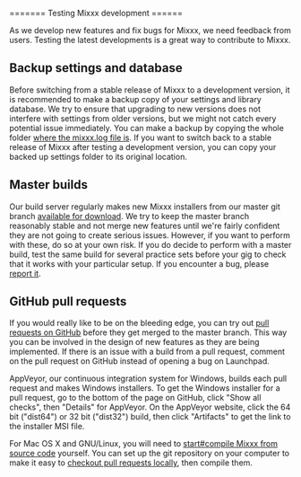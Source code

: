 \======= Testing Mixxx development ======

As we develop new features and fix bugs for Mixxx, we need feedback from
users. Testing the latest developments is a great way to contribute to
Mixxx.

## Backup settings and database

Before switching from a stable release of Mixxx to a development
version, it is recommended to make a backup copy of your settings and
library database. We try to ensure that upgrading to new versions does
not interfere with settings from older versions, but we might not catch
every potential issue immediately. You can make a backup by copying the
whole folder [where the mixxx.log file
is](Finding%20the%20mixxx.log%20file). If you want to switch back to a
stable release of Mixxx after testing a development version, you can
copy your backed up settings folder to its original location.

## Master builds

Our build server regularly makes new Mixxx installers from our master
git branch [available for
download](http://downloads.mixxx.org/builds/master/release/). We try to
keep the master branch reasonably stable and not merge new features
until we're fairly confident they are not going to create serious
issues. However, if you want to perform with these, do so at your own
risk. If you do decide to perform with a master build, test the same
build for several practice sets before your gig to check that it works
with your particular setup. If you encounter a bug, please [report
it](reporting%20bugs).

## GitHub pull requests

If you would really like to be on the bleeding edge, you can try out
[pull requests on GitHub](https://github.com/mixxxdj/mixxx/pulls) before
they get merged to the master branch. This way you can be involved in
the design of new features as they are being implemented. If there is an
issue with a build from a pull request, comment on the pull request on
GitHub instead of opening a bug on Launchpad.

AppVeyor, our continuous integration system for Windows, builds each
pull request and makes Windows installers. To get the Windows installer
for a pull request, go to the bottom of the page on GitHub, click "Show
all checks", then "Details" for AppVeyor. On the AppVeyor website, click
the 64 bit ("dist64") or 32 bit ("dist32") build, then click "Artifacts"
to get the link to the installer MSI file.

For Mac OS X and GNU/Linux, you will need to [start\#compile Mixxx from
source code](start#compile%20Mixxx%20from%20source%20code) yourself. You
can set up the git repository on your computer to make it easy to
[checkout pull requests
locally](https://gist.github.com/piscisaureus/3342247), then compile
them.
